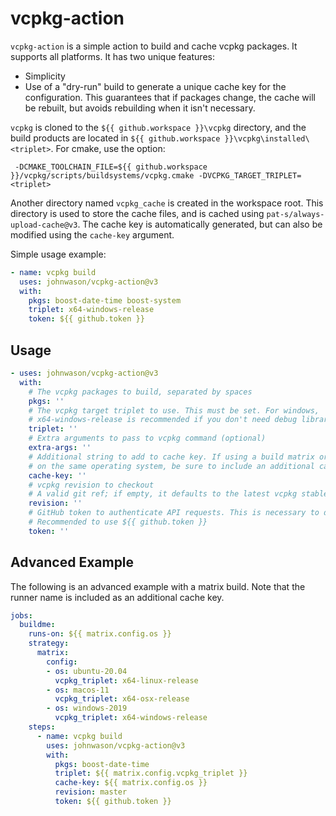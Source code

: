 # vcpkg-action

`vcpkg-action` is a simple action to build and cache vcpkg packages. It supports all platforms. It has two unique
features:

* Simplicity
* Use of a "dry-run" build to generate a unique cache key for the configuration. This guarantees that if packages
  change, the cache will be rebuilt, but avoids rebuilding when it isn't necessary.

`vcpkg` is cloned to the `${{ github.workspace }}\vcpkg` directory, and the build products are located in
 `${{ github.workspace }}\vcpkg\installed\<triplet>`. For cmake, use the option:

```
 -DCMAKE_TOOLCHAIN_FILE=${{ github.workspace }}/vcpkg/scripts/buildsystems/vcpkg.cmake -DVCPKG_TARGET_TRIPLET=<triplet>
```

Another directory named `vcpkg_cache` is created in the workspace root. This directory is used to store the cache files, 
and is cached using `pat-s/always-upload-cache@v3`. The cache key is automatically generated, 
but can also be modified using the `cache-key` argument.

Simple usage example:

```yaml
- name: vcpkg build
  uses: johnwason/vcpkg-action@v3
  with:
    pkgs: boost-date-time boost-system
    triplet: x64-windows-release
    token: ${{ github.token }}
```

## Usage

```yaml
- uses: johnwason/vcpkg-action@v3
  with:
    # The vcpkg packages to build, separated by spaces
    pkgs: ''
    # The vcpkg target triplet to use. This must be set. For windows, 
    # x64-windows-release is recommended if you don't need debug libraries
    triplet: ''
    # Extra arguments to pass to vcpkg command (optional)
    extra-args: ''
    # Additional string to add to cache key. If using a build matrix or building different configurations
    # on the same operating system, be sure to include an additional cache key to separate the caches. (optional)
    cache-key: ''
    # vcpkg revision to checkout
    # A valid git ref; if empty, it defaults to the latest vcpkg stable release.
    revision: ''
    # GitHub token to authenticate API requests. This is necessary to determine vcpkg version to checkout
    # Recommended to use ${{ github.token }}
    token: ''

```

## Advanced Example

The following is an advanced example with a matrix build. Note that the runner name is included as an additional
cache key.

```yaml
jobs:
  buildme:
    runs-on: ${{ matrix.config.os }}
    strategy:
      matrix:
        config:
        - os: ubuntu-20.04
          vcpkg_triplet: x64-linux-release
        - os: macos-11
          vcpkg_triplet: x64-osx-release
        - os: windows-2019
          vcpkg_triplet: x64-windows-release
    steps:
      - name: vcpkg build
        uses: johnwason/vcpkg-action@v3
        with:
          pkgs: boost-date-time
          triplet: ${{ matrix.config.vcpkg_triplet }}
          cache-key: ${{ matrix.config.os }}
          revision: master
          token: ${{ github.token }}
```

